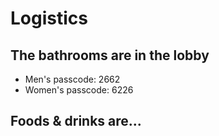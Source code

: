 # Logistics


## The bathrooms are in the lobby
* Men's passcode: 2662
* Women's passcode: 6226


## Foods & drinks are...
